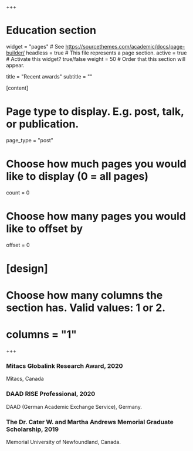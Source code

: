 +++
# Education section

widget = "pages"  # See https://sourcethemes.com/academic/docs/page-builder/
headless = true  # This file represents a page section.
active = true  # Activate this widget? true/false
weight = 50  # Order that this section will appear.

title = "Recent awards"
subtitle = ""

[content]
# Page type to display. E.g. post, talk, or publication.
page_type = "post"

# Choose how much pages you would like to display (0 = all pages)
count = 0

# Choose how many pages you would like to offset by
offset = 0

# [design]
  # Choose how many columns the section has. Valid values: 1 or 2.
  #  columns = "1"

+++

  ### Mitacs Globalink Research Award, 2020 
  Mitacs, Canada
  
  ### DAAD RISE Professional, 2020
  DAAD (German Academic Exchange Service), Germany.

  ### The Dr. Cater W. and Martha Andrews Memorial Graduate Scholarship, 2019
  Memorial University of Newfoundland, Canada.
